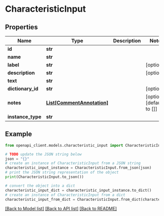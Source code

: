# CharacteristicInput


## Properties

Name | Type | Description | Notes
------------ | ------------- | ------------- | -------------
**id** | **str** |  | 
**name** | **str** |  | 
**label** | **str** |  | [optional] 
**description** | **str** |  | [optional] 
**text** | **str** |  | 
**dictionary_id** | **str** |  | [optional] 
**notes** | [**List[CommentAnnotation]**](CommentAnnotation.md) |  | [optional] [default to []]
**instance_type** | **str** |  | 

## Example

```python
from openapi_client.models.characteristic_input import CharacteristicInput

# TODO update the JSON string below
json = "{}"
# create an instance of CharacteristicInput from a JSON string
characteristic_input_instance = CharacteristicInput.from_json(json)
# print the JSON string representation of the object
print(CharacteristicInput.to_json())

# convert the object into a dict
characteristic_input_dict = characteristic_input_instance.to_dict()
# create an instance of CharacteristicInput from a dict
characteristic_input_from_dict = CharacteristicInput.from_dict(characteristic_input_dict)
```
[[Back to Model list]](../README.md#documentation-for-models) [[Back to API list]](../README.md#documentation-for-api-endpoints) [[Back to README]](../README.md)



